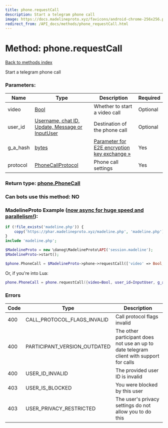 ```yaml
---
title: phone.requestCall
description: Start a telegram phone call
image: https://docs.madelineproto.xyz/favicons/android-chrome-256x256.png
redirect_from: /API_docs/methods/phone_requestCall.html
---
```

# Method: phone.requestCall
[Back to methods index](index.md)



Start a telegram phone call

### Parameters:

| Name     |    Type       | Description | Required |
|----------|---------------|-------------|----------|
|video|[Bool](../types/Bool.md) | Whether to start a video call | Optional|
|user\_id|[Username, chat ID, Update, Message or InputUser](../types/InputUser.md) | Destination of the phone call | Optional|
|g\_a\_hash|[bytes](../types/bytes.md) | [Parameter for E2E encryption key exchange »](https://core.telegram.org/api/end-to-end/voice-calls) | Yes|
|protocol|[PhoneCallProtocol](../types/PhoneCallProtocol.md) | Phone call settings | Yes|


### Return type: [phone.PhoneCall](../types/phone.PhoneCall.md)

### Can bots use this method: **NO**


### MadelineProto Example ([now async for huge speed and parallelism!](https://docs.madelineproto.xyz/docs/ASYNC.html)):


```php
if (!file_exists('madeline.php')) {
    copy('https://phar.madelineproto.xyz/madeline.php', 'madeline.php');
}
include 'madeline.php';

$MadelineProto = new \danog\MadelineProto\API('session.madeline');
$MadelineProto->start();

$phone.PhoneCall = $MadelineProto->phone->requestCall(['video' => Bool, 'user_id' => InputUser, 'g_a_hash' => 'bytes', 'protocol' => PhoneCallProtocol, ]);
```

Or, if you're into Lua:

```lua
phone.PhoneCall = phone.requestCall({video=Bool, user_id=InputUser, g_a_hash='bytes', protocol=PhoneCallProtocol, })
```

### Errors

| Code | Type     | Description   |
|------|----------|---------------|
|400|CALL_PROTOCOL_FLAGS_INVALID|Call protocol flags invalid|
|400|PARTICIPANT_VERSION_OUTDATED|The other participant does not use an up to date telegram client with support for calls|
|400|USER_ID_INVALID|The provided user ID is invalid|
|403|USER_IS_BLOCKED|You were blocked by this user|
|403|USER_PRIVACY_RESTRICTED|The user's privacy settings do not allow you to do this|


